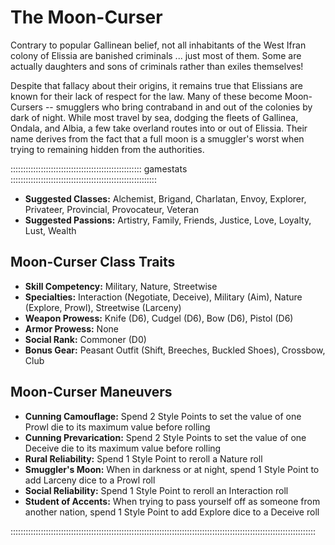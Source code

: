 # The Moon-Curser

Contrary to popular Gallinean belief, not all inhabitants of the West Ifran 
colony of Elissia are banished criminals ... just most of them. Some are actually 
daughters and sons of criminals rather than exiles themselves!

Despite that fallacy about their origins, it remains true that Elissians are known 
for their lack of respect for the law. Many of these become Moon-Cursers -- 
smugglers who bring contraband in and out of the colonies by dark of night. 
While most travel by sea, dodging the fleets of Gallinea, Ondala, and Albia, 
a few take overland routes into or out of Elissia. Their name derives from the 
fact that a full moon is a smuggler's worst when trying to remaining hidden from the authorities.

:::::::::::::::::::::::::::::::::::::::::::::::::::: gamestats ::::::::::::::::::::::::::::::::::::::::::::::::::::::::::
  - **Suggested Classes:** Alchemist, Brigand, Charlatan, Envoy, Explorer, Privateer, Provincial, Provocateur, Veteran
  - **Suggested Passions:** Artistry, Family, Friends, Justice, Love, Loyalty, Lust, Wealth
  
## Moon-Curser Class Traits

  - **Skill Competency:** Military, Nature, Streetwise
  - **Specialties:** Interaction (Negotiate, Deceive), Military (Aim), Nature (Explore, Prowl), Streetwise (Larceny)
  - **Weapon Prowess:** Knife (D6), Cudgel (D6), Bow (D6), Pistol (D6)
  - **Armor Prowess:** None
  - **Social Rank:** Commoner (D0)
  - **Bonus Gear:** Peasant Outfit (Shift, Breeches, Buckled Shoes), Crossbow, Club

## Moon-Curser Maneuvers


  - **Cunning Camouflage:** Spend 2 Style Points to set the value of one Prowl die to its maximum value before rolling
  - **Cunning Prevarication:** Spend 2 Style Points to set the value of one Deceive die to its maximum value before rolling
  - **Rural Reliability:** Spend 1 Style Point to reroll a Nature roll
  - **Smuggler's Moon:** When in darkness or at night, spend 1 Style Point to add Larceny dice to a Prowl roll
  - **Social Reliability:** Spend 1 Style Point to reroll an Interaction roll
  - **Student of Accents:** When trying to pass yourself off as someone from another nation, spend 1 Style Point to add Explore dice to a Deceive roll

:::::::::::::::::::::::::::::::::::::::::::::::::::::::::::::::::::::::::::::::::::::::::::::::::::::::::::::::::::::::::
